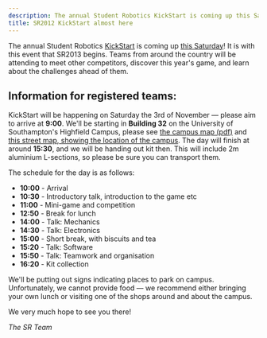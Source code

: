 ```yaml
---
description: The annual Student Robotics KickStart is coming up this Saturday.
title: SR2012 KickStart almost here
---
```

The annual Student Robotics [KickStart](/events/kickstart "Kickstart overview") is coming up 
[this Saturday](/events/sr2013/2012-11-03-kickstart "Event details")!
It is with this event that SR2013 begins.
Teams from around the country will be attending to meet other competitors,
 discover this year's game, and learn about the challenges ahead of them.

Information for registered teams:
---------------------------------

KickStart will be happening on Saturday the 3rd of November &mdash; please aim to arrive at **9:00**.
We'll be starting in **Building 32** on the University of Southampton's Highfield Campus,
 please see [the campus map (pdf)](http://www.southampton.ac.uk/visitus/campuses/maps/highfield_3d_key.pdf "University of Southampton, Highfield Campus map")
 and [this street map, showing the location of the campus](http://maps.google.co.uk/maps?q=Southampton+SO17+1BJ&hl=en&ll=50.936039,-1.39595&spn=0.010047,0.014012&sll=50.930386,-1.393204&sspn=0.020097,0.028024&z=16 "Google Maps for SO17 1BJ").
The day will finish at around **15:30**, and we will be handing out kit then.
This will include 2m aluminium L-sections, so please be sure you can transport them.

The schedule for the day is as follows:

 * **10:00** - Arrival
 * **10:30** - Introductory talk, introduction to the game etc
 * **11:00** - Mini-game and competition
 * **12:50** - Break for lunch
 * **14:00** - Talk: Mechanics
 * **14:30** - Talk: Electronics
 * **15:00** - Short break, with biscuits and tea
 * **15:20** - Talk: Software
 * **15:50** - Talk: Teamwork and organisation
 * **16:20** - Kit collection

We'll be putting out signs indicating places to park on campus.
Unfortunately, we cannot provide food &mdash; we recommend either bringing your own lunch or visiting one of the shops around and about the campus.

We very much hope to see you there!

_The SR Team_

